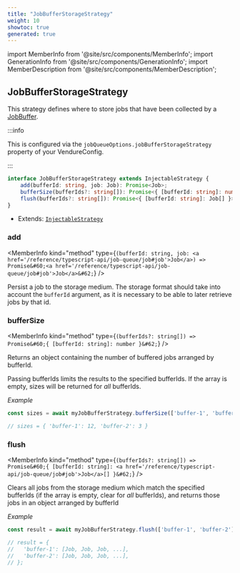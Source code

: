 ```yaml
---
title: "JobBufferStorageStrategy"
weight: 10
showtoc: true
generated: true
---
```

<!-- This file was generated from the Vendure source. Do not modify. Instead, re-run the "docs:build" script -->
import MemberInfo from '@site/src/components/MemberInfo';
import GenerationInfo from '@site/src/components/GenerationInfo';
import MemberDescription from '@site/src/components/MemberDescription';


## JobBufferStorageStrategy

<GenerationInfo sourceFile="packages/core/src/job-queue/job-buffer/job-buffer-storage-strategy.ts" sourceLine="19" packageName="@vendure/core" since="1.3.0" />

This strategy defines where to store jobs that have been collected by a
<a href='/reference/typescript-api/job-queue/job-buffer#jobbuffer'>JobBuffer</a>.

:::info

This is configured via the `jobQueueOptions.jobBufferStorageStrategy` property of
your VendureConfig.

:::

```ts title="Signature"
interface JobBufferStorageStrategy extends InjectableStrategy {
    add(bufferId: string, job: Job): Promise<Job>;
    bufferSize(bufferIds?: string[]): Promise<{ [bufferId: string]: number }>;
    flush(bufferIds?: string[]): Promise<{ [bufferId: string]: Job[] }>;
}
```
* Extends: <code><a href='/reference/typescript-api/common/injectable-strategy#injectablestrategy'>InjectableStrategy</a></code>



<div className="members-wrapper">

### add

<MemberInfo kind="method" type={`(bufferId: string, job: <a href='/reference/typescript-api/job-queue/job#job'>Job</a>) => Promise&#60;<a href='/reference/typescript-api/job-queue/job#job'>Job</a>&#62;`}   />

Persist a job to the storage medium. The storage format should
take into account the `bufferId` argument, as it is necessary to be
able to later retrieve jobs by that id.
### bufferSize

<MemberInfo kind="method" type={`(bufferIds?: string[]) => Promise&#60;{ [bufferId: string]: number }&#62;`}   />

Returns an object containing the number of buffered jobs arranged by bufferId.

Passing bufferIds limits the results to the specified bufferIds.
If the array is empty, sizes will be returned for _all_ bufferIds.

*Example*

```ts
const sizes = await myJobBufferStrategy.bufferSize(['buffer-1', 'buffer-2']);

// sizes = { 'buffer-1': 12, 'buffer-2': 3 }
```
### flush

<MemberInfo kind="method" type={`(bufferIds?: string[]) => Promise&#60;{ [bufferId: string]: <a href='/reference/typescript-api/job-queue/job#job'>Job</a>[] }&#62;`}   />

Clears all jobs from the storage medium which match the specified bufferIds (if the
array is empty, clear for _all_ bufferIds), and returns those jobs in an object
arranged by bufferId

*Example*

```ts
const result = await myJobBufferStrategy.flush(['buffer-1', 'buffer-2']);

// result = {
//   'buffer-1': [Job, Job, Job, ...],
//   'buffer-2': [Job, Job, Job, ...],
// };
```


</div>
